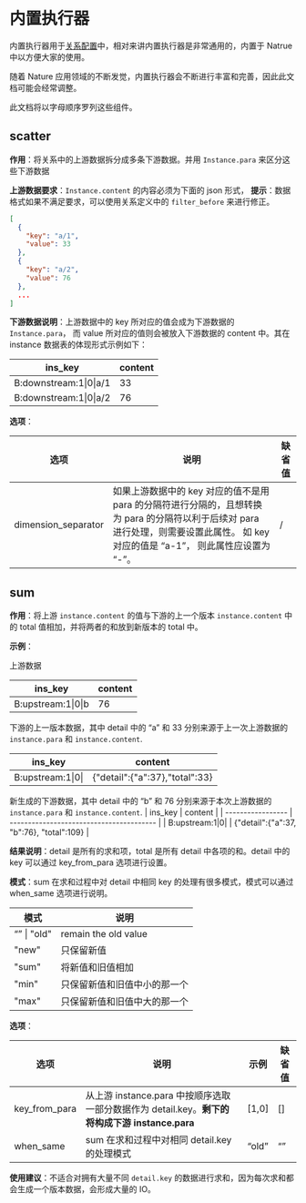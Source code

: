 # 内置执行器

内置执行器用于[关系配置](relation.md)中，相对来讲内置执行器是非常通用的，内置于 Natrue 中以方便大家的使用。

随着 Nature 应用领域的不断发觉，内置执行器会不断进行丰富和完善，因此此文档可能会经常调整。

此文档将以字母顺序罗列这些组件。

## scatter

**作用**：将关系中的上游数据拆分成多条下游数据。并用 `Instance.para` 来区分这些下游数据

**上游数据要求**：`Instance.content` 的内容必须为下面的 json 形式， **提示**：数据格式如果不满足要求，可以使用关系定义中的 `filter_before` 来进行修正。

```json
[
  {
    "key": "a/1",
    "value": 33
  },
  {
    "key": "a/2",
    "value": 76
  },
  ...
]
```

**下游数据说明**：上游数据中的 key 所对应的值会成为下游数据的 `Instance.para`， 而 value 所对应的值则会被放入下游数据的 content 中。其在 instance 数据表的体现形式示例如下：

| ins_key                | content |
| ---------------------- | ------- |
| B:downstream:1\|0\|a/1 | 33      |
| B:downstream:1\|0\|a/2 | 76      |

**选项**：

| 选项                | 说明                                                         | 缺省值 |
| ------------------- | ------------------------------------------------------------ | ------ |
| dimension_separator | 如果上游数据中的 key 对应的值不是用 para 的分隔符进行分隔的，且想转换为 para 的分隔符以利于后续对 para 进行处理，则需要设置此属性。 如 key 对应的值是 “a-1”， 则此属性应设置为 “-”。 | /      |

## sum

**作用**：将上游 `instance.content` 的值与下游的上一个版本 `instance.content` 中的 total 值相加，并将两者的和放到新版本的 total 中。

**示例**：

上游数据

| ins_key            | content |
| ------------------ | ------- |
| B:upstream:1\|0\|b | 76      |

下游的上一版本数据，其中 detail 中的 “a” 和 33 分别来源于上一次上游数据的 `instance.para` 和 `instance.content`. 

| ins_key           | content                        |
| ----------------- | ------------------------------ |
| B:upstream:1\|0\| | {"detail":{"a":37},"total":33} |

新生成的下游数据，其中 detail 中的 “b” 和 76 分别来源于本次上游数据的 `instance.para` 和 `instance.content`. 
| ins_key           | content                                  |
| ----------------- | ---------------------------------------- |
| B:upstream:1\|0\| | {"detail":{"a":37, "b":76}, "total":109} |

**结果说明**：detail 是所有的求和项，total 是所有 detail 中各项的和。detail 中的 key 可以通过 key_from_para 选项进行设置。

**模式**：sum 在求和过程中对 detail 中相同 key 的处理有很多模式，模式可以通过 when_same 选项进行说明。

| 模式        | 说明                         |
| ----------- | ---------------------------- |
| “” \| "old" | remain the old value         |
| "new"       | 只保留新值                   |
| "sum"       | 将新值和旧值相加             |
| "min"       | 只保留新值和旧值中小的那一个 |
| "max"       | 只保留新值和旧值中大的那一个 |

**选项**：

| 选项          | 说明                                                         | 示例  | 缺省值 |
| ------------- | ------------------------------------------------------------ | ----- | ------ |
| key_from_para | 从上游 instance.para 中按顺序选取一部分数据作为 detail.key。**剩下的将构成下游 instance.para** | [1,0] | []     |
| when_same     | sum 在求和过程中对相同 detail.key 的处理模式                 | “old” | “”     |

**使用建议**：不适合对拥有大量不同 `detail.key` 的数据进行求和，因为每次求和都会生成一个版本数据，会形成大量的 IO。